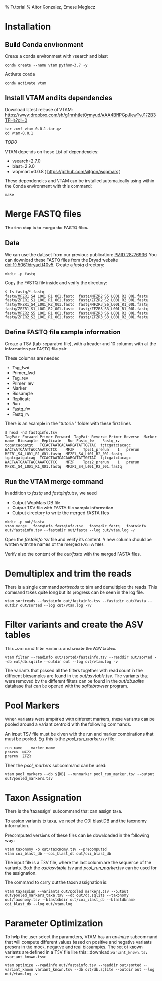 % Tutorial
% Aitor Gonzalez, Emese Meglecz

# Installation

## Build Conda environment

Create a conda environment with vsearch and blast

~~~
conda create --name vtam python=3.7 -y
~~~

Activate conda

~~~
conda activate vtam
~~~

## Install VTAM and its dependencies

Download latest release of VTAM: https://www.dropbox.com/sh/g1mshtlet0ymyud/AAA4BNPGpJlewTvJ172B3TFHa?dl=0

~~~
tar zxvf vtam-0.0.1.tar.gz
cd vtam-0.0.1
~~~

_TODO_

VTAM depends on these List of dependencies:

* vsearch=2.7.0
* blast=2.9.0
* wopmars=0.0.8 ( https://github.com/aitgon/wopmars )

These dependencies and VTAM can be installed automatically using within the Conda environment with this command:

~~~
make
~~~

# Merge FASTQ files

The first step is to merge the FASTQ files.

## Data

We can use the dataset from our previous publication: [PMID 28776936](https://pubmed.ncbi.nlm.nih.gov/28776936). 
You can download these FASTQ files from the Dryad website [doi:10.5061/dryad.f40v5](https://datadryad.org/stash/dataset/doi:10.5061/dryad.f40v5).
Create a *fastq* directory:

~~~
mkdir -p fastq
~~~

Copy the FASTQ file inside and verify the directory:

~~~
$ ls fastq/*.fastq
fastq/MFZR1_S4_L001_R1_001.fastq  fastq/MFZR2_S5_L001_R2_001.fastq  fastq/ZFZR1_S1_L001_R1_001.fastq  fastq/ZFZR2_S2_L001_R2_001.fastq
fastq/MFZR1_S4_L001_R2_001.fastq  fastq/MFZR3_S6_L001_R1_001.fastq  fastq/ZFZR1_S1_L001_R2_001.fastq  fastq/ZFZR3_S3_L001_R1_001.fastq
fastq/MFZR2_S5_L001_R1_001.fastq  fastq/MFZR3_S6_L001_R2_001.fastq  fastq/ZFZR2_S2_L001_R1_001.fastq  fastq/ZFZR3_S3_L001_R2_001.fastq
~~~

## Define FASTQ file sample information

Create a TSV (tab-separated file), with a header and 10 columns with all the information per FASTQ file pair.

These columns are needed

- Tag_fwd
- Primer_fwd
- Tag_rev
- Primer_rev
- Marker
- Biosample
- Replicate
- Run
- Fastq_fw
- Fastq_rv


There is an example in the "tutorial" folder with these first lines

~~~
$ head -n3 fastqinfo.tsv 
TagPair Forward	Primer Forward	TagPair Reverse	Primer Reverse	Marker name	 Biosample	Replicate	Run	Fastq_fw	Fastq_rv
tcgatcacgatgt	TCCACTAATCACAARGATATTGGTAC	tgtcgatctacagc	WACTAATCAATTWCCAAATCCTCC	MFZR	Tpos1_prerun	1	prerun	MFZR1_S4_L001_R1_001.fastq	MFZR1_S4_L001_R2_001.fastq
tgatcgatgatcag	TCCACTAATCACAARGATATTGGTAC	tgtcgatctacagc	WACTAATCAATTWCCAAATCCTCC	MFZR	Tpos2_prerun	1	prerun	MFZR1_S4_L001_R1_001.fastq	MFZR1_S4_L001_R2_001.fastq
~~~

## Run the VTAM merge command

In addition to *fastq* and *fastqinfo.tsv*, we need

- Output WopMars DB file
- Output TSV file with FASTA file sample information
- Output directory to write the merged FASTA files

~~~
mkdir -p out/fasta
vtam merge --fastqinfo fastqinfo.tsv --fastqdir fastq --fastainfo out/fastainfo.tsv --fastadir out/fasta --log out/vtam.log -v
~~~

Open the *fastainfo.tsv* file and verify its content. A new column should be written with the names of the merged FASTA files.

Verify also the content of the *out/fasta* with the merged FASTA files.

# Demultiplex and trim the reads

There is a single command *sortreads* to trim and demultiplex the reads. This command takes quite long but its progress can be seen in the log file.

~~~
vtam sortreads --fastainfo out/fastainfo.tsv --fastadir out/fasta --outdir out/sorted --log out/vtam.log -vv
~~~

# Filter variants and create the ASV tables

This command filter variants and create the ASV tables. 

~~~
vtam filter --readinfo out/sorted/fastainfo.tsv --readdir out/sorted --db out/db.sqlite --outdir out --log out/vtam.log -v
~~~

The variants that passed all the filters together with read count in the different biosamples are found in the *out/asvtable.tsv*. The variants that were removed by the different filters can be found in the *out/db.sqlite* database that can be opened with the *sqlitebrowser* program.

# Pool Markers

When variants were amplified with different markers, these variants can be pooled around a variant centroid with the following commands.

An input TSV file must be given with the run and marker combinations that must be pooled. Eg, this is the *pool_run_marker.tsv* file:

~~~
run_name	marker_name
prerun	MFZR
prerun	ZFZR
~~~

Then the *pool_markers* subcommand can be used:


~~~
vtam pool_markers --db ${DB} --runmarker pool_run_marker.tsv --output out/pooled_markers.tsv
~~~

# Taxon Assignation

There is the 'taxassign' subcommand that can assign taxa. 

To assign variants to taxa, we need the COI blast DB and the taxonomy information.

Precomputed versions of these files can be downloaded in the following way:

~~~
vtam taxonomy -o out/taxonomy.tsv --precomputed
vtam coi_blast_db --coi_blast_db out/coi_blast_db
~~~

The input file is a TSV file, where the last column are the sequence of the variants. Both the *out/asvtable.tsv* and *pool_run_marker.tsv* can be used for the assignation.

The command to carry out the taxon assignation is:

~~~
vtam taxassign --variants out/pooled_markers.tsv --output out/pooled_markers_taxa.tsv --db out/db.sqlite --taxonomy out/taxonomy.tsv --blastdbdir out/coi_blast_db --blastdbname coi_blast_db --log out/vtam.log
~~~

# Parameter Optimization

To help the user select the parameters, VTAM has an *optimize* subcommand that will compute different values based on positive and negative variants present in the mock, negative and real biosamples. The set of known variants are defined in a TSV file like this: :download:`variant_known.tsv <variant_known.tsv>`

~~~
vtam optimize --readinfo out/fastainfo.tsv --readdir out/sorted --variant_known variant_known.tsv --db out/db.sqlite --outdir out --log out/vtam.log -v
~~~

